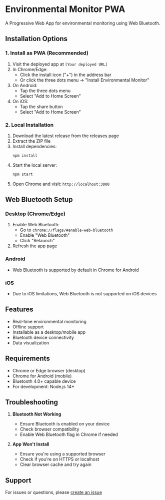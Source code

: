 # Environmental Monitor PWA

A Progressive Web App for environmental monitoring using Web Bluetooth.

## Installation Options

### 1. Install as PWA (Recommended)
1. Visit the deployed app at `[Your deployed URL]`
2. In Chrome/Edge:
   - Click the install icon ("+") in the address bar
   - Or click the three dots menu → "Install Environmental Monitor"
3. On Android:
   - Tap the three dots menu
   - Select "Add to Home Screen"
4. On iOS:
   - Tap the share button
   - Select "Add to Home Screen"

### 2. Local Installation
1. Download the latest release from the releases page
2. Extract the ZIP file
3. Install dependencies:
   ```bash
   npm install
   ```
4. Start the local server:
   ```bash
   npm start
   ```
5. Open Chrome and visit: `http://localhost:3000`

## Web Bluetooth Setup

### Desktop (Chrome/Edge)
1. Enable Web Bluetooth:
   - Go to `chrome://flags/#enable-web-bluetooth`
   - Enable "Web Bluetooth"
   - Click "Relaunch"
2. Refresh the app page

### Android
- Web Bluetooth is supported by default in Chrome for Android

### iOS
- Due to iOS limitations, Web Bluetooth is not supported on iOS devices

## Features
- Real-time environmental monitoring
- Offline support
- Installable as a desktop/mobile app
- Bluetooth device connectivity
- Data visualization

## Requirements
- Chrome or Edge browser (desktop)
- Chrome for Android (mobile)
- Bluetooth 4.0+ capable device
- For development: Node.js 14+

## Troubleshooting
1. **Bluetooth Not Working**
   - Ensure Bluetooth is enabled on your device
   - Check browser compatibility
   - Enable Web Bluetooth flag in Chrome if needed

2. **App Won't Install**
   - Ensure you're using a supported browser
   - Check if you're on HTTPS or localhost
   - Clear browser cache and try again

## Support
For issues or questions, please [create an issue](https://github.com/fredperso/environmental-monitor/issues)
